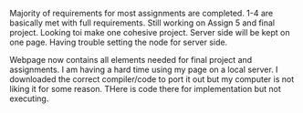 Majority of requirements for most assignments are completed. 1-4 are basically met with full requirements. Still working on Assign 5 and final project. Looking toi make one cohesive project. Server side will be kept on one page. Having trouble setting the node for server side.

Webpage now contains all elements needed for final project and assignments. I am having a hard time using my page on a local server. I downloaded the correct compiler/code to port it out but my computer is not liking it for some reason. THere is code there for implementation but not executing. 